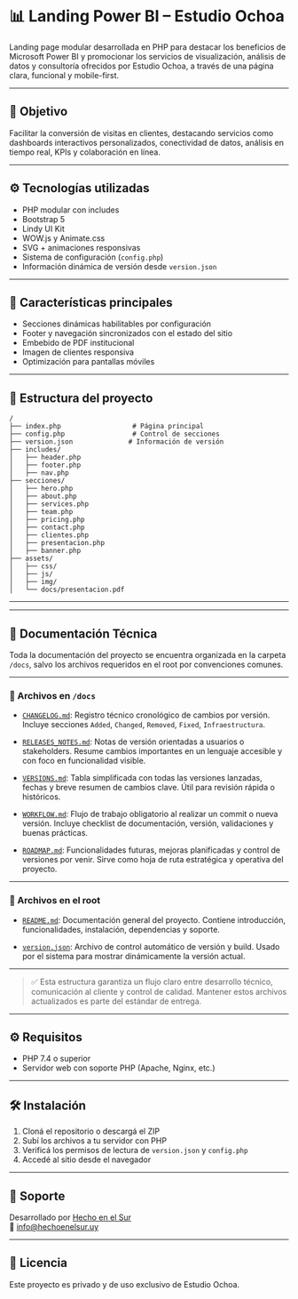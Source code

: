 # 📊 Landing Power BI – Estudio Ochoa

Landing page modular desarrollada en PHP para destacar los beneficios de Microsoft Power BI y promocionar los servicios de visualización, análisis de datos y consultoría ofrecidos por Estudio Ochoa, a través de una página clara, funcional y mobile-first.

---

## 🚀 Objetivo

Facilitar la conversión de visitas en clientes, destacando servicios como dashboards interactivos personalizados, conectividad de datos, análisis en tiempo real, KPIs y colaboración en línea.

---

## ⚙️ Tecnologías utilizadas

- PHP modular con includes
- Bootstrap 5
- Lindy UI Kit
- WOW.js y Animate.css
- SVG + animaciones responsivas
- Sistema de configuración (`config.php`)
- Información dinámica de versión desde `version.json`

---

## 🧱 Características principales

- Secciones dinámicas habilitables por configuración
- Footer y navegación sincronizados con el estado del sitio
- Embebido de PDF institucional
- Imagen de clientes responsiva
- Optimización para pantallas móviles

---

## 📁 Estructura del proyecto

```
/
├── index.php                  # Página principal
├── config.php                 # Control de secciones
├── version.json              # Información de versión
├── includes/
│   ├── header.php
│   ├── footer.php
│   ├── nav.php
├── secciones/
│   ├── hero.php
│   ├── about.php
│   ├── services.php
│   ├── team.php
│   ├── pricing.php
│   ├── contact.php
│   ├── clientes.php
│   ├── presentacion.php
│   ├── banner.php
├── assets/
│   ├── css/
│   ├── js/
│   ├── img/
│   └── docs/presentacion.pdf
```

---

---

## 📁 Documentación Técnica

Toda la documentación del proyecto se encuentra organizada en la carpeta `/docs`, salvo los archivos requeridos en el root por convenciones comunes.

---

### 📄 Archivos en `/docs`

- [`CHANGELOG.md`](docs/CHANGELOG.md): Registro técnico cronológico de cambios por versión. Incluye secciones `Added`, `Changed`, `Removed`, `Fixed`, `Infraestructura`.

- [`RELEASES_NOTES.md`](docs/RELEASES_NOTES.md): Notas de versión orientadas a usuarios o stakeholders. Resume cambios importantes en un lenguaje accesible y con foco en funcionalidad visible.

- [`VERSIONS.md`](docs/VERSIONS.md): Tabla simplificada con todas las versiones lanzadas, fechas y breve resumen de cambios clave. Útil para revisión rápida o históricos.

- [`WORKFLOW.md`](docs/WORKFLOW.md): Flujo de trabajo obligatorio al realizar un commit o nueva versión. Incluye checklist de documentación, versión, validaciones y buenas prácticas.

- [`ROADMAP.md`](docs/ROADMAP.md): Funcionalidades futuras, mejoras planificadas y control de versiones por venir. Sirve como hoja de ruta estratégica y operativa del proyecto.

---

### 📄 Archivos en el root

- [`README.md`](README.md): Documentación general del proyecto. Contiene introducción, funcionalidades, instalación, dependencias y soporte.

- [`version.json`](version.json): Archivo de control automático de versión y build. Usado por el sistema para mostrar dinámicamente la versión actual.

---

> ✅ Esta estructura garantiza un flujo claro entre desarrollo técnico, comunicación al cliente y control de calidad. Mantener estos archivos actualizados es parte del estándar de entrega.

---


## ⚙️ Requisitos

- PHP 7.4 o superior
- Servidor web con soporte PHP (Apache, Nginx, etc.)

---

## 🛠️ Instalación

1. Cloná el repositorio o descargá el ZIP
2. Subí los archivos a tu servidor con PHP
3. Verificá los permisos de lectura de `version.json` y `config.php`
4. Accedé al sitio desde el navegador

---

## 📩 Soporte

Desarrollado por [Hecho en el Sur](https://hechoenelsur.uy)  
📧 info@hechoenelsur.uy

---

## 📝 Licencia

Este proyecto es privado y de uso exclusivo de Estudio Ochoa.
